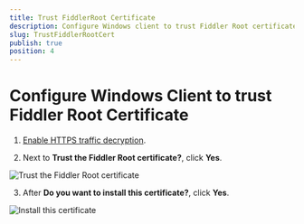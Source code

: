 ```yaml
---
title: Trust FiddlerRoot Certificate
description: Configure Windows client to trust Fiddler Root certificate
slug: TrustFiddlerRootCert
publish: true
position: 4
---
```


Configure Windows Client to trust Fiddler Root Certificate
==========================================================

1. [Enable HTTPS traffic decryption][1].

2. Next to **Trust the Fiddler Root certificate?**, click **Yes**.

![Trust the Fiddler Root certificate][2]

3. After **Do you want to install this certificate?**, click **Yes**.

![Install this certificate][3]

[1]: ./DecryptHTTPS
[2]: ../../images/TrustFiddlerRootCert/TrustFiddlerRootCert.png
[3]: ../../images/TrustFiddlerRootCert/InstallThisCert.png
